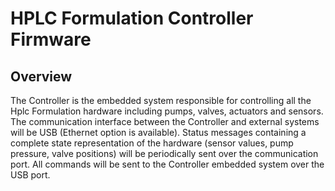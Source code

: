 # HPLC Formulation Controller Firmware

## Overview

The Controller is the embedded system responsible for controlling  all the Hplc Formulation hardware including pumps, valves, actuators and sensors.
The communication interface between the Controller and external systems will be USB (Ethernet option is available). 
Status messages containing a complete state representation of the hardware (sensor values, pump pressure, valve positions) will be periodically sent over the communication port. All commands will be sent to the Controller embedded system over the USB port. 
